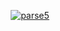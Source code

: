 <p align="center">
    <a href="https://github.com/inikulin/parse5">
        <img src="https://raw.github.com/inikulin/parse5/master/media/logo.png" alt="parse5" />
    </a>
</p>

<div align="center">